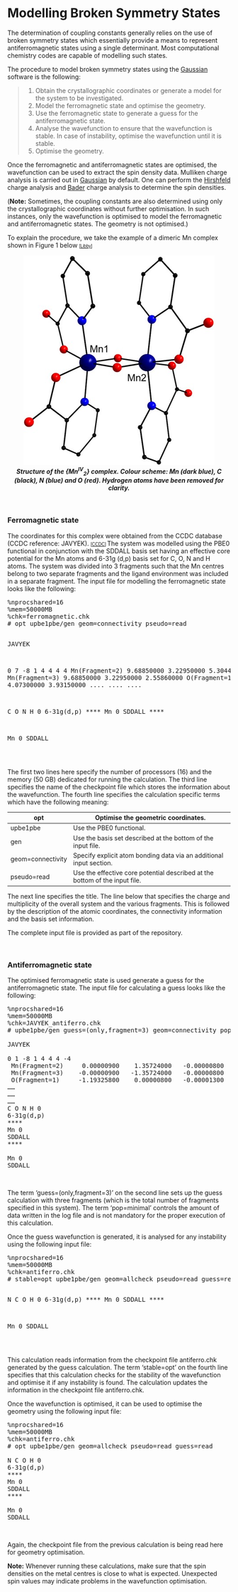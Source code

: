 <html><head></head><body>

<h1>Modelling Broken Symmetry States</h1>


<p>The determination of coupling constants generally relies on the use of broken symmetry states which essentially provide a means to represent 
antiferromagnetic states using a single determinant. Most computational chemistry codes are capable of modelling such states. </p>

<p>The procedure to model broken symmetry states using the <a href="https://gaussian.com/">Gaussian</a> software is the following:</p>

<blockquote>
<ol>
<li>Obtain the crystallographic coordinates or generate a model for the system to be investigated.</li>
<li>Model the ferromagnetic state and optimise the geometry.</li>
<li>Use the ferromagnetic state to generate a guess for the antiferromagnetic state.</li>
<li>Analyse the wavefunction to ensure that the wavefunction is stable. In case of instability, optimise the wavefunction until it is stable.</li>
<li>Optimise the geometry.</li>
</ol>
</blockquote>

<p>Once the ferromagnetic and antiferromagnetic states are optimised, the wavefunction can be used to extract the spin density data. 
Mulliken charge analysis is carried out in <a href="https://gaussian.com/">Gaussian</a> by default. One can perform the 
<a href="https://gaussian.com/population/">Hirshfeld</a> charge analysis and 
<a href="http://theory.cm.utexas.edu/henkelman/code/bader/"> Bader</a> charge analysis to determine the spin densities.</p>
<p>(<b>Note:</b> Sometimes, the coupling constants are also determined using only the crystallographic coordinates without further optimisation. 
In such instances, only the wavefunction is optimised to model the ferromagnetic and antiferromagnetic states. The geometry is not optimised.)</p>

<p>To explain the procedure, we take the example of a dimeric Mn complex shown in Figure 1 below
<font face="Arial, Helvetica, sans-serif" size="-2">[<a href="refs.htm#Libby" class="showTip Libby">Libby</a>]</font></p></p>
<p align="center"><img src="img/mn2.jpg" alt="Mn2 structure"><br /><b><i>Structure of the {Mn<sup>IV</sup><sub>2</sub>} complex. Colour scheme: Mn (dark blue), C (black), 
N (blue) and O (red). Hydrogen atoms have been removed for clarity.</i></b></p> 
<br>

<h3>Ferromagnetic state</h3>
<p>The coordinates for this complex were obtained from the CCDC database (CCDC reference: JAVYEK). 
<font face="Arial, Helvetica, sans-serif" size="-2">[<a href="refs.htm#CCDC" class="showTip CCDC">CCDC</a>] </font>
The system was modelled using the PBE0 functional in conjunction with the SDDALL basis set having an effective core potential 
for the Mn atoms and 6-31g (d,p) basis set for C, O, N and H atoms. The system was divided into 3 fragments such that the Mn centres 
belong to two separate fragments and the ligand environment was included in a separate fragment. The input file for modelling the 
ferromagnetic state looks like the following:</p>
<pre>
%nprocshared=16
%mem=50000MB
%chk=ferromagnetic.chk
# opt upbe1pbe/gen geom=connectivity pseudo=read

JAVYEK

0 7 -8 1 4 4 4 4
 Mn(Fragment=2)     9.68850000    3.22950000    5.30440000
 Mn(Fragment=3)     9.68850000    3.22950000    2.55860000
 O(Fragment=1)      8.84500000    4.07300000    3.93150000
....
....
....

C O N H 0
6-31g(d,p)
_****_
Mn 0
SDDALL
_****_

Mn 0
SDDALL
</pre>
<br>


<p>The first two lines here specify the number of processors (16) and the memory (50 GB) dedicated for running the calculation. 
The third line specifies the name of the checkpoint file which stores the information about the wavefunction. 
The fourth line specifies the calculation specific terms which have the following meaning:</p>


<table class="tg">
<thead>
  <tr>
    <th class="tg-0lax">opt</th>
    <th class="tg-0lax">Optimise the geometric coordinates.</th>
  </tr>
</thead>
<tbody>
  <tr>
    <td class="tg-0lax">upbe1pbe </td>
    <td class="tg-0lax">Use the PBE0 functional.</td>
  </tr>
  <tr>
    <td class="tg-0lax">gen</td>
    <td class="tg-0lax">Use the basis set described at the bottom of the input file.</td>
  </tr>
  <tr>
    <td class="tg-0lax">geom=connectivity </td>
    <td class="tg-0lax">Specify explicit atom bonding data via an additional input section.</td>
  </tr>
  <tr>
    <td class="tg-0lax">pseudo=read </td>
    <td class="tg-0lax">Use the effective core potential described at the bottom of the input file.</td>
  </tr>
</tbody>
</table>

<p>The next line specifies the title. The line below that specifies the charge and multiplicity of the overall system 
and the various fragments. This is followed by the description of the atomic coordinates, the connectivity information 
and the basis set information.</p>
<p>The complete input file is provided as part of the repository.</p>
<br>

<h3>Antiferromagnetic state</h3>

<p>The optimised ferromagnetic state is used generate a guess for the antiferromagnetic state. The input file for 
calculating a guess looks like the following:</p>

<pre>
%nprocshared=16
%mem=50000MB 
%chk=JAVYEK_antiferro.chk
# upbe1pbe/gen guess=(only,fragment=3) geom=connectivity pop=minimal pseudo=read

JAVYEK

0 1 -8 1 4 4 4 -4
 Mn(Fragment=2)     0.00000900    1.35724000   -0.00000800
 Mn(Fragment=3)    -0.00000900   -1.35724000   -0.00000800
 O(Fragment=1)     -1.19325800    0.00000800   -0.00001300
……
……
……
C O N H 0
6-31g(d,p)
****
Mn 0
SDDALL
****

Mn 0
SDDALL
</pre>
<br>

<p>The term ‘guess=(only,fragment=3)’ on the second line sets up the guess calculation with three fragments 
(which is the total number of fragments specified in this system). The term ‘pop=minimal’ controls the amount of data 
written in the log file and is not mandatory for the proper execution of this calculation.</p>
<p>Once the guess wavefunction is generated, it is analysed for any instability using the following input file:</p>
<pre>
%nprocshared=16
%mem=50000MB
%chk=antiferro.chk
# stable=opt upbe1pbe/gen geom=allcheck pseudo=read guess=read

N C O H 0
6-31g(d,p)
_****_
Mn 0
SDDALL
_****_

Mn 0
SDDALL
</pre>
<br>

<p>This calculation reads information from the checkpoint file antiferro.chk generated by the guess calculation. 
The term ‘stable=opt’ on the fourth line specifies that this calculation checks for the stability of the wavefunction and 
optimise it if any instability is found. The calculation updates the information in the checkpoint file antiferro.chk.</p>
<p>Once the wavefunction is optimised, it can be used to optimise the geometry using the following input file:</p>

<pre>
%nprocshared=16
%mem=50000MB
%chk=antiferro.chk
# opt upbe1pbe/gen geom=allcheck pseudo=read guess=read

N C O H 0
6-31g(d,p)
****
Mn 0
SDDALL
****

Mn 0
SDDALL
</pre>
<br>

<p>Again, the checkpoint file from the previous calculation is being read here for geometry optimisation.</p>
<p><b>Note:</b> Whenever running these calculations, make sure that the spin densities on the metal centres is close to what is expected.
 Unexpected spin values may indicate problems in the wavefunction optimisation.</p>

<p></p>


</body></html>
